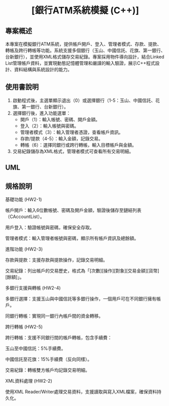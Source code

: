 <div align="center"><a name="readme-top"></a>
  
# [銀行ATM系統模擬 (C++)]
</div>

## 專案概述
本專案在模擬銀行ATM系統，提供帳戶開戶、登入、管理者模式、存款、提款、轉帳及跨行轉帳等功能。系統支援多個銀行（玉山、中國信託、花旗、第一銀行、台新銀行），並使用XML格式儲存交易紀錄。專案採用物件導向設計，結合Linked List管理帳戶資料，並實現動態記憶體管理和嚴謹的輸入驗證，展示C++程式設計、資料結構與系統設計的能力。



## 使用書說明
1. 啟動程式後，主選單顯示退出（0）或選擇銀行（1-5：玉山、中國信託、花旗、第一銀行、台新銀行）。  
2. 選擇銀行後，進入功能選單：  
   - 開戶（1）：輸入帳號、密碼、開戶金額。  
   - 登入（2）：輸入帳號與密碼。  
   - 管理者模式（3）：輸入管理者憑證，查看帳戶資訊。  
   - 存款/提款（4-5）：輸入金額，記錄交易。  
   - 轉帳（6）：選擇同銀行或跨行轉帳，輸入目標帳戶與金額。  
3. 交易紀錄儲存為XML格式，管理者模式可查看所有交易明細。

## UML

## 規格說明
基礎功能 (HW2-1)

帳戶開戶：輸入6位數帳號、密碼及開戶金額，驗證後儲存至鏈結列表（CAccountList）。

用戶登入：驗證帳號與密碼，確保安全存取。

管理者模式：輸入管理者帳號與密碼，顯示所有帳戶資訊及總餘額。

進階功能 (HW2-3)

存款與提款：支援存款與提款操作，記錄交易明細。

交易紀錄：列出帳戶的交易歷史，格式為「[次數][操作][對象][交易金額][貨幣][餘額]」。

多銀行支援與轉帳 (HW2-4)

多銀行選擇：支援玉山與中國信託等多銀行操作，一個用戶可在不同銀行擁有帳戶。

同銀行轉帳：實現同一銀行內帳戶間的資金轉移。

跨行轉帳 (HW2-5)

跨行轉帳：支援不同銀行間的帳戶轉帳，包含手續費：

玉山至中國信託：5%手續費。

中國信託至花旗：15%手續費（反向同樣）。

交易紀錄：轉帳雙方帳戶均記錄交易明細。

XML資料處理 (HW2-2)

使用XML Reader/Writer處理交易資料，支援讀取與寫入XML檔案，確保資料持久化。
